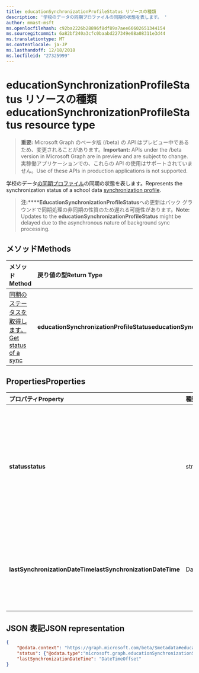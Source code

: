 ```yaml
---
title: educationSynchronizationProfileStatus リソースの種類
description: '学校のデータの同期プロファイルの同期の状態を表します。 '
author: mmast-msft
ms.openlocfilehash: c92ba2226b28896f8df89a7aee66602651344154
ms.sourcegitcommit: 6a82bf240a3cfc0baabd227349e08a08311e3d44
ms.translationtype: MT
ms.contentlocale: ja-JP
ms.lasthandoff: 12/18/2018
ms.locfileid: "27325999"
---
```

# <a name="educationsynchronizationprofilestatus-resource-type"></a><span data-ttu-id="7367f-103">educationSynchronizationProfileStatus リソースの種類</span><span class="sxs-lookup"><span data-stu-id="7367f-103">educationSynchronizationProfileStatus resource type</span></span>

> <span data-ttu-id="7367f-104">**重要:** Microsoft Graph のベータ版 (/beta) の API はプレビュー中であるため、変更されることがあります。</span><span class="sxs-lookup"><span data-stu-id="7367f-104">**Important:** APIs under the /beta version in Microsoft Graph are in preview and are subject to change.</span></span> <span data-ttu-id="7367f-105">実稼働アプリケーションでの、これらの API の使用はサポートされていません。</span><span class="sxs-lookup"><span data-stu-id="7367f-105">Use of these APIs in production applications is not supported.</span></span>

<span data-ttu-id="7367f-106">学校のデータ[の同期プロファイル](educationsynchronizationprofile.md)の同期の状態を表します。</span><span class="sxs-lookup"><span data-stu-id="7367f-106">Represents the synchronization status of a school data [synchronization profile](educationsynchronizationprofile.md).</span></span> 

> <span data-ttu-id="7367f-107">**注:\*\*\*\*EducationSynchronizationProfileStatus**への更新はバック グラウンドで同期処理の非同期の性質のため遅れる可能性があります。</span><span class="sxs-lookup"><span data-stu-id="7367f-107">**Note:** Updates to the **educationSynchronizationProfileStatus** might be delayed due to the asynchronous nature of background sync processing.</span></span>

## <a name="methods"></a><span data-ttu-id="7367f-108">メソッド</span><span class="sxs-lookup"><span data-stu-id="7367f-108">Methods</span></span>

| <span data-ttu-id="7367f-109">メソッド</span><span class="sxs-lookup"><span data-stu-id="7367f-109">Method</span></span> | <span data-ttu-id="7367f-110">戻り値の型</span><span class="sxs-lookup"><span data-stu-id="7367f-110">Return Type</span></span> | <span data-ttu-id="7367f-111">説明</span><span class="sxs-lookup"><span data-stu-id="7367f-111">Description</span></span> |
|:-|:-|:-|
| [<span data-ttu-id="7367f-112">同期のステータスを取得します。</span><span class="sxs-lookup"><span data-stu-id="7367f-112">Get status of a sync</span></span>](../api/educationsynchronizationprofilestatus-get.md) | <span data-ttu-id="7367f-113">**educationSynchronizationProfileStatus**</span><span class="sxs-lookup"><span data-stu-id="7367f-113">**educationSynchronizationProfileStatus**</span></span> | <span data-ttu-id="7367f-114">特定の同期プロファイルの状態を返します。</span><span class="sxs-lookup"><span data-stu-id="7367f-114">Return the status of a specific synchronization profile.</span></span> |

## <a name="properties"></a><span data-ttu-id="7367f-115">Properties</span><span class="sxs-lookup"><span data-stu-id="7367f-115">Properties</span></span>

| <span data-ttu-id="7367f-116">プロパティ</span><span class="sxs-lookup"><span data-stu-id="7367f-116">Property</span></span> | <span data-ttu-id="7367f-117">種類</span><span class="sxs-lookup"><span data-stu-id="7367f-117">Type</span></span> | <span data-ttu-id="7367f-118">説明</span><span class="sxs-lookup"><span data-stu-id="7367f-118">Description</span></span> |
|:-|:-|:-|
| <span data-ttu-id="7367f-119">**status**</span><span class="sxs-lookup"><span data-stu-id="7367f-119">**status**</span></span> | <span data-ttu-id="7367f-120">string</span><span class="sxs-lookup"><span data-stu-id="7367f-120">string</span></span> | <span data-ttu-id="7367f-121">同期の状態です。使用可能な値: `paused`、 `inProgress`、 `success`、 `error`、 `quarantined`、 `validationError`。</span><span class="sxs-lookup"><span data-stu-id="7367f-121">The status of a sync. Possible values are: `paused`, `inProgress`, `success`, `error`, `quarantined`, `validationError`.</span></span> |
| <span data-ttu-id="7367f-122">**lastSynchronizationDateTime**</span><span class="sxs-lookup"><span data-stu-id="7367f-122">**lastSynchronizationDateTime**</span></span> | <span data-ttu-id="7367f-123">DateTimeOffset</span><span class="sxs-lookup"><span data-stu-id="7367f-123">DateTimeOffset</span></span> | <span data-ttu-id="7367f-124">ディレクトリ内の最新の変更が確認されて、時間を表します。</span><span class="sxs-lookup"><span data-stu-id="7367f-124">Represents the time when most recent changes have been observed in the directory.</span></span>  |

## <a name="json-representation"></a><span data-ttu-id="7367f-125">JSON 表記</span><span class="sxs-lookup"><span data-stu-id="7367f-125">JSON representation</span></span>
<!-- {
  "blockType": "resource",
  "optionalProperties": [

  ],
  "@odata.type": "#microsoft.graph.educationSynchronizationProfileStatus"
}-->

```json
{
    "@odata.context": "https://graph.microsoft.com/beta/$metadata#education/synchronizationProfiles('{id}')/profileStatus/$entity",
    "status": {"@odata.type":"microsoft.graph.educationSynchronizationStatus"},
    "lastSynchronizationDateTime": "DateTimeOffset"
}
```
